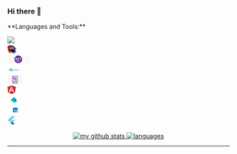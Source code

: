 ### Hi there 👋

<p></p>



<p></p>

<p> </p>
**Languages and Tools:** 

<code><img height="20" src="https://raw.githubusercontent.com/Randle-Lanre/Randle-Lanre/master/.github/images/c#.png"> </code>
<code><img height="20" src="https://raw.githubusercontent.com/Randle-Lanre/Randle-Lanre/master/.github/images/rider_logo_300x300.png"> </code>
<code><img height="20" src="https://raw.githubusercontent.com/Randle-Lanre/Randle-Lanre/master/.github/images/asp-net-core-logo-735x300.png"> </code>
<code><img height="20" src="https://raw.githubusercontent.com/Randle-Lanre/Randle-Lanre/master/.github/images/Microsoft_Azure.png"> </code>
<code><img height="20" src="https://raw.githubusercontent.com/Randle-Lanre/Randle-Lanre/master/.github/images/Heroku.png"> </code>
<code><img height="20" src="https://raw.githubusercontent.com/Randle-Lanre/Randle-Lanre/master/.github/images/angular.png"> </code>
<code><img height="20" src="https://raw.githubusercontent.com/Randle-Lanre/Randle-Lanre/master/.github/images/Dart_logo.png"> </code>
<code><img height="20" src="https://raw.githubusercontent.com/Randle-Lanre/Randle-Lanre/master/.github/images/Typescript.png"> </code>
<code><img height="20" src="https://raw.githubusercontent.com/Randle-Lanre/Randle-Lanre/master/.github/images/flutter.png"> </code>




<a align="center" href=# >
    <p align="center">
    <img src="https://github-readme-stats.vercel.app/api?username=Randle-Lanre&count_private=true&show_icons=true&theme=tokyonight" alt="my github stats" width="420"/>&nbsp;<img src="https://github-readme-stats.vercel.app/api/top-langs/?username=Randle-Lanre&layout=compact&theme=tokyonight" alt="languages" height="165">
    </p>
</a>








---
[linkedin]: https://linkedin.com/in/randlekehinde

[website]: https://www.randlekehinde.com

[Mail]: info@randlekehinde.com

<!--
**Randle-Lanre/Randle-Lanre** is a ✨ _special_ ✨ repository because its `README.md` (this file) appears on your GitHub profile.

Here are some ideas to get you started:

- 🔭 I’m currently working on ...
- 🌱 I’m currently learning ...
- 👯 I’m looking to collaborate on ...
- 🤔 I’m looking for help with ...
- 💬 Ask me about ...
- 📫 How to reach me: ...
- 😄 Pronouns: ...
- ⚡ Fun fact: ...
-->
